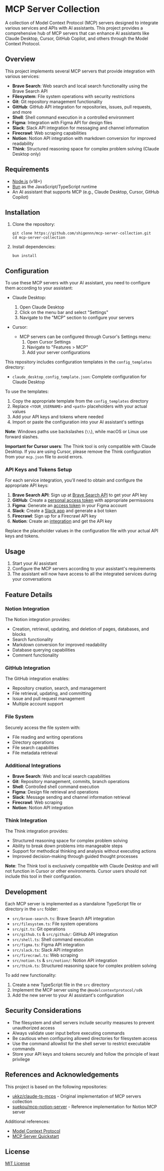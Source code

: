 # MCP Server Collection

A collection of Model Context Protocol (MCP) servers designed to integrate various services and APIs with AI assistants.
This project provides a comprehensive hub of MCP servers that can enhance AI assistants like Claude Desktop, Cursor, GitHub Copilot, and others through the Model Context Protocol.

## Overview

This project implements several MCP servers that provide integration with various services:

- **Brave Search**: Web search and local search functionality using the Brave Search API
- **Filesystem**: File system operations with security restrictions
- **Git**: Git repository management functionality
- **GitHub**: GitHub API integration for repositories, issues, pull requests, and more
- **Shell**: Shell command execution in a controlled environment
- **Figma**: Integration with Figma API for design files
- **Slack**: Slack API integration for messaging and channel information
- **Firecrawl**: Web scraping capabilities
- **Notion**: Notion API integration with markdown conversion for improved readability
- **Think**: Structured reasoning space for complex problem solving (Claude Desktop only)

## Requirements

- [Node.js](https://nodejs.org/) (v18+)
- [Bun](https://bun.sh/) as the JavaScript/TypeScript runtime
- An AI assistant that supports MCP (e.g., Claude Desktop, Cursor, GitHub Copilot)

## Installation

1. Clone the repository:
   ```
   git clone https://github.com/shigennn/mcp-server-collection.git
   cd mcp-server-collection
   ```

2. Install dependencies:
   ```
   bun install
   ```

## Configuration

To use these MCP servers with your AI assistant, you need to configure them according to your assistant:

- Claude Desktop:
  1. Open Claude Desktop
  2. Click on the menu bar and select "Settings"
  3. Navigate to the "MCP" section to configure your servers

- Cursor:
  - MCP servers can be configured through Cursor's Settings menu:
    1. Open Cursor Settings
    2. Navigate to "Features > MCP"
    3. Add your server configurations

This repository includes configuration templates in the `config_templates` directory:

- `claude_desktop_config_template.json`: Complete configuration for Claude Desktop

To use the templates:

1. Copy the appropriate template from the `config_templates` directory
2. Replace `<YOUR_USERNAME>` and `<path>` placeholders with your actual values
3. Add your API keys and tokens where needed
4. Import or paste the configuration into your AI assistant's settings

**Note**: Windows paths use backslashes (`\\`), while macOS or Linux use forward slashes.

**Important for Cursor users**: The Think tool is only compatible with Claude Desktop. If you are using Cursor, please remove the Think configuration from your `mcp.json` file to avoid errors.

### API Keys and Tokens Setup

For each service integration, you'll need to obtain and configure the appropriate API keys:

1. **Brave Search API**: Sign up at [Brave Search API](https://brave.com/search/api/) to get your API key
2. **GitHub**: Create a [personal access token](https://github.com/settings/tokens) with appropriate permissions
3. **Figma**: Generate an [access token](https://www.figma.com/developers/api#access-tokens) in your Figma account
4. **Slack**: Create a [Slack app](https://api.slack.com/apps) and generate a bot token
5. **Firecrawl**: Sign up for a Firecrawl API key
6. **Notion**: Create an [integration](https://www.notion.so/my-integrations) and get the API key

Replace the placeholder values in the configuration file with your actual API keys and tokens.

## Usage

1. Start your AI assistant
2. Configure the MCP servers according to your assistant's requirements
3. The assistant will now have access to all the integrated services during your conversations

## Feature Details

### Notion Integration

The Notion integration provides:

- Creation, retrieval, updating, and deletion of pages, databases, and blocks
- Search functionality
- Markdown conversion for improved readability
- Database querying capabilities
- Comment functionality

### GitHub Integration

The GitHub integration enables:

- Repository creation, search, and management
- File retrieval, updating, and committing
- Issue and pull request management
- Multiple account support

### File System

Securely access the file system with:

- File reading and writing operations
- Directory operations
- File search capabilities
- File metadata retrieval

### Additional Integrations

- **Brave Search**: Web and local search capabilities
- **Git**: Repository management, commits, branch operations
- **Shell**: Controlled shell command execution
- **Figma**: Design file retrieval and operations
- **Slack**: Message sending and channel information retrieval
- **Firecrawl**: Web scraping
- **Notion**: Notion API integration

### Think Integration

The Think integration provides:

- Structured reasoning space for complex problem solving
- Ability to break down problems into manageable steps
- Support for methodical thinking and analysis without executing actions
- Improved decision-making through guided thought processes

**Note**: The Think tool is exclusively compatible with Claude Desktop and will not function in Cursor or other environments. Cursor users should not include this tool in their configuration.

## Development

Each MCP server is implemented as a standalone TypeScript file or directory in the `src` folder:

- `src/brave-search.ts`: Brave Search API integration
- `src/filesystem.ts`: File system operations
- `src/git.ts`: Git operations
- `src/github.ts` & `src/github/`: GitHub API integration
- `src/shell.ts`: Shell command execution
- `src/figma.ts`: Figma API integration
- `src/slack.ts`: Slack API integration
- `src/firecrawl.ts`: Web scraping
- `src/notion.ts` & `src/notion/`: Notion API integration
- `src/think.ts`: Structured reasoning space for complex problem solving

To add new functionality:

1. Create a new TypeScript file in the `src` directory
2. Implement the MCP server using the `@modelcontextprotocol/sdk`
3. Add the new server to your AI assistant's configuration

## Security Considerations

- The filesystem and shell servers include security measures to prevent unauthorized access
- Always validate user input before executing commands
- Be cautious when configuring allowed directories for filesystem access
- Use the command allowlist for the shell server to restrict executable commands
- Store your API keys and tokens securely and follow the principle of least privilege

## References and Acknowledgements

This project is based on the following repositories:

- [ukkz/claude-ts-mcps](https://github.com/ukkz/claude-ts-mcps) - Original implementation of MCP servers collection
- [suekou/mcp-notion-server](https://github.com/suekou/mcp-notion-server) - Reference implementation for Notion MCP server

Additional references:

- [Model Context Protocol](https://modelcontextprotocol.io/)
- [MCP Server Quickstart](https://modelcontextprotocol.io/quickstart/server)

## License

[MIT License](LICENSE)